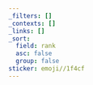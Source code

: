 ```yaml
---
_filters: []
_contexts: []
_links: []
_sort:
  field: rank
  asc: false
  group: false
sticker: emoji//1f4cf
---
```

